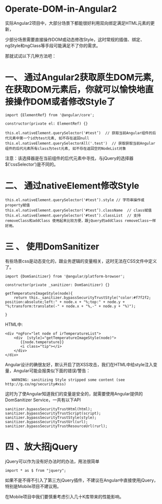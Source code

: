 # Operate-DOM-in-Angular2

实际Angular2项目中，大部分场景下都能很好利用双向绑定满足HTML元素的更新，

少部分场景需要直接操作DOM或动态修改Style，这时常规的插值、绑定、ngStyle和ngClass等手段可能满足不了你的需求。

那就试试以下几种方法吧：

# 一、          通过Angular2获取原生DOM元素, 在获取DOM元素后，你就可以愉快地直接操作DOM或者修改Style了

    import {ElementRef} from '@angular/core';

    constructor(private el: ElementRef) {}

    this.el.nativeElement.querySelector('#test’)  // 获取当前Angular组件的后代元素中第一个id为test元素, 如不存在返回null
    this.el.nativeElement.querySelectorAll('.test')  // 获取获取当前Angular组件的后代元素所有class为test元素, 如不存在返回空的NodeList对象

注意：该选择器是在当前组件的后代元素中寻找，与jQuery的选择器$(‘cssSelector’)是不同的。



# 二、          通过nativeElement修改Style
    this.el.nativeElement.querySelector('#test’).style // 字符串操作或property赋值 
    this.el.nativeElement.querySelector('#test’).className  // class赋值
    this.el.nativeElement.querySelector('#test’).classList  // 支持removeClass和addClass 使用起来比较方便，跟jQuery的addClass removeClass一样好用。

# 三 、     使用DomSanitizer

有些场景css是动态变化的，跟业务逻辑的变量相关，这时无法在CSS文件中定义了。

    import {DomSanitizer} from '@angular/platform-browser';

    constructor(private _sanitizer: DomSanitizer) {}
    
    getTemperatureImageStyle(node){
        return this._sanitizer.bypassSecurityTrustStyle("color:#f7f2f2; position:absolute;left:" + node.x + "%;top:" + node.y +    "%;transform:translate(-" + node.x + "%,-" + node.y + "%)");
    
    }

HTML中:   

    <div *ngFor="let node of irTemperatureList">
        <div  [style]="getTemperatureImageStyle(node)">
           {{node.temperature}}
           <i class="tip"></i>
        </div>
    </div>

Angular设计的确很友好，默认开启了防XSS攻击，我们在HTML中给style注入变量，Angular可能会报类似下面的错误/警告：

       WARNING: sanitizing Style stripped some content (see http://g.co/ng/security#xss)

 
  这时为了使Angular知道我们的变量是安全的，就需要使用Angular提供的DomSanitizer Service，一共有以下API

    sanitizer.bypassSecurityTrustHtml(html);
    sanitizer.bypassSecurityTrustScript(script);
    sanitizer.bypassSecurityTrustStyle(style);
    sanitizer.bypassSecurityTrustUrl(url);
    sanitizer.bypassSecurityTrustResourceUrl(rurl);


 #  四 、放大招jQuery

jQuery可以作为没有好办法时的办法，用法很简单

    import * as $ from "jquery";

如果不是不得不引入了第三方jQuery插件，不建议在Angular中直接使用jQuery，特别是Mobile项目不建议用。

在Mobile项目中我们要慎重考虑引入几十K库带来的性能影响。

